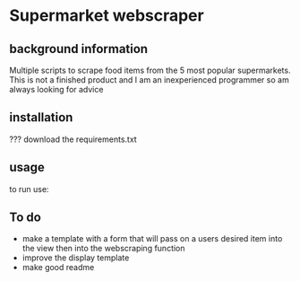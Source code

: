 # Supermarket webscraper
## background information
Multiple scripts to scrape food items from the 5 most popular supermarkets. 
This is not a finished product and I am an inexperienced programmer so am always looking for advice
## installation
???
download the requirements.txt

## usage
to run use:

## To do
- make a template with a form that will pass on a users desired item into the view then into the webscraping function
- improve the display template
- make good readme